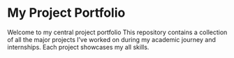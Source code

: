 # My Project Portfolio

Welcome to my central project portfolio This repository contains a collection of all the major projects I’ve worked on during my academic journey and internships. Each project showcases my all skills.




